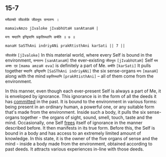 ## 15-7


```shloka-sa
ममैवाम्शो जीवलोके जीवभूतः सनातनः ।
```
```shloka-sa-hk
mamaivAmzo jIvaloke jIvabhUtaH sanAtanaH |
```
```shloka-sa
मनः षष्ठानि इन्द्रियाणि प्रकृतिस्थानि कर्षति ॥ ७ ॥
```
```shloka-sa-hk
manaH SaSThAni indriyANi prakRtisthAni karSati || 7 ||
```

`जीवलोके` `[jIvaloke]` In this material world, where every Self is bound in the environment, `सनातनः` `[sanAtanaH]` the ever-existing `जीवभूतः` `[jIvabhUtaH]` Self `मम अम्शः एव` `[mama amzaH eva]` is definitely a part of Me. `कर्षति` `[karSati]` It pulls together `षष्ठानि इन्द्रियाणि` `[SaSThAni indriyANi]` the six sense-organs `मनः` `[manaH]` along with the mind `प्रकृतिस्थानि` `[prakRtisthAni]` – all of them come from the environment.

In this manner, even though each ever-present Self is always a part of Me, it is enveloped by ignorance. This ignorance is in the form of all the deeds it has [committed](happenings) in the past. It is bound to the environment in various forms: being present in an ordinary human, a powerful one, or any suitable form that's made from the environment. Inside such a body, it pulls the six sense-organs together - the organs of sight, sound, smell, touch, taste and the mind.
Occasionally, one Self [frees](Moksha) itself of ignorance in the manner described before. It then manifests in its true form.
Before this, the Self is bound in a body and has access to an extremely limited amount of knowledge. In this state, it is the owner of the five organs of sense and the mind - inside a body made from the environment, obtained according to past deeds. It attracts various experiences in-line with those deeds.

